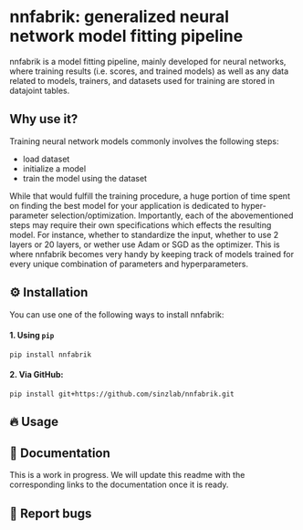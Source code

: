 # nnfabrik: generalized neural network model fitting pipeline
nnfabrik is a model fitting pipeline, mainly developed for neural networks, where training results (i.e. scores, and trained models) as well as any data related to models, trainers, and datasets used for training are stored in datajoint tables.

## Why use it?

Training neural network models commonly involves the following steps:
- load dataset
- initialize a model
- train the model using the dataset

While that would fulfill the training procedure, a huge portion of time spent on finding the best model for your application is dedicated to hyper-parameter selection/optimization. Importantly, each of the abovementioned steps may require their own specifications which effects the resulting model. For instance, whether to standardize the input, whether to use 2 layers or 20 layers, or wether use Adam or SGD as the optimizer. This is where nnfabrik becomes very handy by keeping track of models trained for every unique combination of parameters and hyperparameters.

## :gear: Installation

You can use one of the following ways to install nnfabrik:

#### 1. Using `pip`
```
pip install nnfabrik
```

#### 2. Via GitHub:
```
pip install git+https://github.com/sinzlab/nnfabrik.git
```

## :fire: Usage



## :book: Documentation

This is a work in progress. We will update this readme with the corresponding links to the documentation once it is ready.

## :bug: Report bugs

